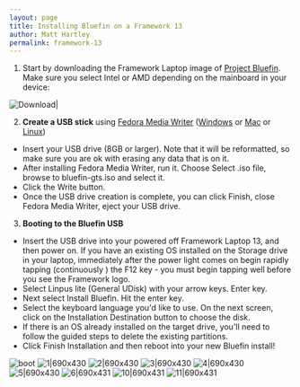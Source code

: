 ```yaml
---
layout: page
title: Installing Bluefin on a Framework 13
author: Matt Hartley
permalink: framework-13
---
```


1. Start by downloading the Framework Laptop image of [Project Bluefin](https://projectbluefin.io/). Make sure you select Intel or AMD depending on the mainboard in your device:

![Download|](https://canada1.discourse-cdn.com/free1/uploads/univeral_blue/original/2X/4/43a5463997f19604e00386a8e050c90e711bf9de.png)

2. **Create a USB stick** using [Fedora Media Writer](https://docs.fedoraproject.org/en-US/fedora/latest/preparing-boot-media/#_on_windows) ([Windows](https://fedoraproject.org/fmw/FedoraMediaWriter-win32-latest.exe) or [Mac](https://fedoraproject.org/fmw/FedoraMediaWriter-osx-latest.dmg) or [Linux](https://flathub.org/apps/org.fedoraproject.MediaWriter))

  * Insert your USB drive (8GB or larger). Note that it will be reformatted, so make sure you are ok with erasing any data that is on it.
  * After installing Fedora Media Writer, run it. Choose Select .iso file, browse to bluefin-gts.iso and select it.
* Click the Write button.
 * Once the USB drive creation is complete, you can click Finish, close Fedora Media Writer, eject your USB drive.

3. **Booting to the Bluefin USB**

* Insert the USB drive into your powered off Framework Laptop 13, and then power on. If you have an existing OS installed on the Storage drive in your laptop, immediately after the power light comes on begin rapidly tapping (continuously ) the F12 key - you must begin tapping well before you see the Framework logo.
* Select Linpus lite (General UDisk) with your arrow keys. Enter key.
* Next select Install Bluefin. Hit the enter key.
* Select the keyboard language you'd like to use. On the next screen, click on the Installation Destination button to choose the disk.
* If there is an OS already installed on the target drive, you'll need to follow the guided steps to delete the existing partitions. 
* Click Finish Installation and then reboot into your new Bluefin install!

![boot](https://canada1.discourse-cdn.com/free1/uploads/univeral_blue/original/2X/3/30ffe07e3b4fe394aaad6e11e862d42f894048b1.jpeg)
![1|690x430](https://canada1.discourse-cdn.com/free1/uploads/univeral_blue/original/2X/f/f91ad07482c526bfa3af0af8a3a0224a3455bf93.jpeg)
![2|690x430](https://canada1.discourse-cdn.com/free1/uploads/univeral_blue/original/2X/8/8d6be23be14f40335a5cf7126ba6a2a831666ec7.jpeg)
![3|690x430](https://canada1.discourse-cdn.com/free1/uploads/univeral_blue/original/2X/e/e397dc21974f924fd59e23b19a68c497b1525afd.png)
![4|690x430](https://canada1.discourse-cdn.com/free1/uploads/univeral_blue/original/2X/6/66fa43fe0c188b4e8b656e29502d1293cfc5df7d.png)
![5|690x430](https://canada1.discourse-cdn.com/free1/uploads/univeral_blue/original/2X/8/8f9a6cd5d75bc4ecc2ad60e0e466596a1ce488d5.jpeg)
![6|690x431](https://canada1.discourse-cdn.com/free1/uploads/univeral_blue/original/2X/f/fa60672f8cf1cee3934430290a07c16e94dbe242.jpeg)
![10|690x431](https://canada1.discourse-cdn.com/free1/uploads/univeral_blue/original/2X/3/3dc208b640503f2bd0cb5c0075745250a05c31ef.jpeg)
![11|690x431](https://canada1.discourse-cdn.com/free1/uploads/univeral_blue/original/2X/4/4951129c62cc71d6d35ea339b56580ec0cbcc456.jpeg)

